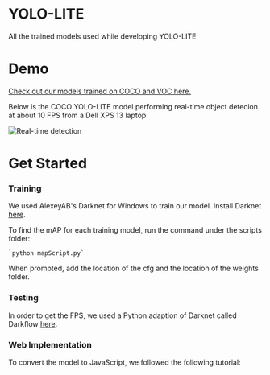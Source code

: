 # YOLO-LITE
All the trained models used while developing YOLO-LITE

# Demo
[Check out our models trained on COCO and VOC here.](https://reu2018dl.github.io/)

Below is the COCO YOLO-LITE model performing real-time object detecion at about 10 FPS from a Dell XPS 13 laptop:

![Real-time detection](https://github.com/rachuang22/tfjs-yolo-tiny-demo/raw/master/src/img/car.gif)

# Get Started

### Training
We used AlexeyAB's Darknet for Windows to train our model.
Install Darknet [here](https://github.com/AlexeyAB/darknet).

To find the mAP for each training model, run the command under the scripts folder:

	`python mapScript.py`

When prompted, add the location of the cfg and the location of the weights folder.

### Testing
In order to get the FPS, we used a Python adaption of Darknet called Darkflow [here](https://github.com/thtrieu/darkflow/tree/master/darkflow).


### Web Implementation
To convert the model to JavaScript, we followed the following tutorial: 